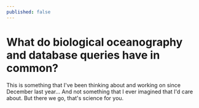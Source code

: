 ```yaml
---
published: false
---
```


# What do biological oceanography and database queries have in common?

This is something that I've been thinking about and working on since December last year... And not something that I ever imagined that I'd care about. But there we go, that's science for you. 
